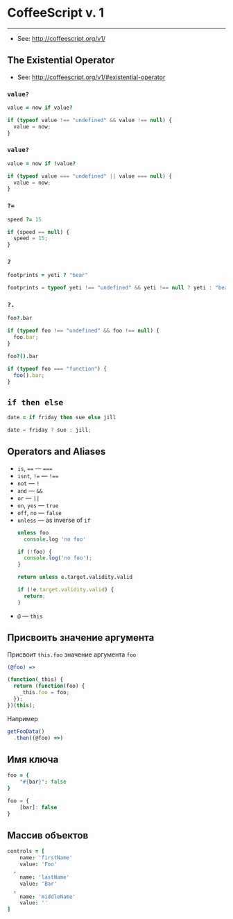 # CoffeeScript v. 1

----

- See: http://coffeescript.org/v1/

## The Existential Operator

- See: http://coffeescript.org/v1/#existential-operator

### `value?`
```coffeescript
value = now if value?
```

```javascript
if (typeof value !== "undefined" && value !== null) {
  value = now;
}
```


### `value?`

```coffeescript
value = now if !value?
```

```javascript
if (typeof value === "undefined" || value === null) {
  value = now;
}
```


### `?=`

```coffeescript
speed ?= 15
```

```javascript
if (speed == null) {
  speed = 15;
}
```


### `?`

```coffeescript
footprints = yeti ? "bear"
```

```javascript
footprints = typeof yeti !== "undefined" && yeti !== null ? yeti : "bear";
```


### `?.`

```coffeescript
foo?.bar
```

```javascript
if (typeof foo !== "undefined" && foo !== null) {
  foo.bar;
}
```

```coffeescript
foo?().bar
```

```javascript
if (typeof foo === "function") {
  foo().bar;
}
```



## `if then else`

```coffeescript
date = if friday then sue else jill
```

```javascript
date = friday ? sue : jill;
```



## Operators and Aliases

- `is`, `==` — `===`
- `isnt`, `!=` — `!==`
- `not` — `!`
- `and` — `&&`
- `or` — `||`
- `on`, `yes` — `true`
- `off`, `no` — `false`
- `unless` — as inverse of `if`
  ```coffeescript
  unless foo
	console.log 'no foo'
  ```
  ```javascript
  if (!foo) {
    console.log('no foo');
  }
  ```
  ```coffeescript
  return unless e.target.validity.valid
  ```
  ```javascript
  if (!e.target.validity.valid) {
    return;
  }
  ```
- `@` — `this`



## Присвоить значение аргумента

Присвоит `this.foo` значение аргумента `foo`
```coffeescript
(@foo) =>
```

```javascript
(function(_this) {
  return (function(foo) {
    _this.foo = foo;
  });
})(this);
```

Например
```javascript
getFooData()
  .then((@foo) =>)
```



## Имя ключа

```coffeescript
foo = {
    "#{bar}": false
}
```

```js
foo = {
    [bar]: false
}
```



## Массив объектов

```coffeescript
controls = [
    name: 'firstName'
    value: 'Foo'
  ,
    name: 'lastName'
    value: 'Bar'
  ,
    name: 'middleName'
    value: ''
]
```
